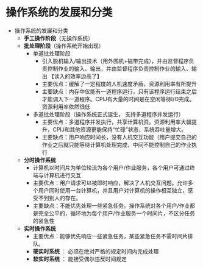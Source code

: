 # 操作系统的发展和分类

* 操作系统的发展和分类
	* **手工操作阶段**（无操作系统）
	* **批处理阶段**（操作系统开始出现）
		* 单道批处理阶段
			* 引入脱机输入/输出技术（用外围机+磁带完成），并由监督程序负责控制作业的输入、输出，并由监督程序负责控制作业的输入、输出 【读入的效率边高了】
			* 主要优点：缓解了一定程度的人机速度矛盾，资源利用率有所提升
			* 主要缺点：内存中仅能有一道程序运行，只有该程序运行结束之后才能调入下一道程序。CPIJ有大量的时间是在空闲等待I/O完成。资源利用率依然很低
		* 多道批处理阶段（操作系统正式诞生， 支持多道程序并发运行）
			* 主要优点：多道程序并发执行，共享计算机资。资源利用率大幅提升，CPIJ和其他资源更能保持“忙碌”状态，系统吞吐量增大。
			* 主要缺点：用户响应时间长，没有人机交互功能（用户提交自己的作业之后就只能等待计算机处理完成，中间不能控制自己的作业执行
	* **分时操作系统**
		* 计算机以时间片为单位轮流为各个用户/作业服务，各个用户可通过终端与计算机进行交互
		* 主要优点：用户请求可以被即时响应，解决了人机交互问题。允许多个用户同时使用一台计算机，并且用户对计算机的操作相互独立，感受不到别人的存在。
		* 主要缺点：不能优先处理一些紧急任务。操作系统对各个用户/作业都是完全公平的，循环地为每个用户/作业服务一个时间片，不区分任务的紧急性
	* **实时操作系统**
		* 主要优点：能够优先响应一些紧急任务，某些紧急任务不需时间片排队。
		* **硬实时系统** ： 必须在绝对严格的规定时间内完成处理
		* **软实时系统** ： 能接受偶尔违反时间规定